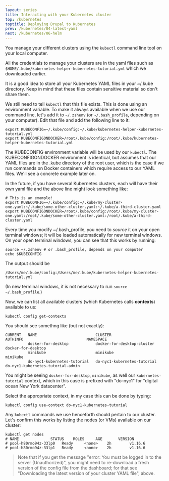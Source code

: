 ```yaml
---
layout: series
title: Interacting with your Kubernetes cluster
top: /kubernetes
toptitle: Deploying Drupal to Kubernetes
prev: /kubernetes/04-latest-yaml
next: /kubernetes/06-helm
---
```


You manage your different clusters using the `kubectl` command line tool on your local computer.

All the credentials to manage your clusters are in the yaml files such as `$HOME/.kube/kubernetes-helper-kubernetes-tutorial.yml` which we downloaded earlier.

It is a good idea to store all your Kubernetes YAML files in your ~/.kube directory. Keep in mind that these files contain sensitive material so don't share them.

We still need to tell `kubectl` that this file exists. This is done using an environment variable. To make it always available when we use our command line, let's add it to `~/.zshenv` (or `~/.bash_profile`, depending on your computer). Edit that file and add the following line to it:

    export KUBECONFIG=~/.kube/config:~/.kube/kubernetes-helper-kubernetes-tutorial.yml
    export KUBECONFIGONDOCKER=/root/.kube/config:/root/.kube/kubernetes-helper-kubernetes-tutorial.yml

The KUBECONFIG environment variable will be used by our `kubectl`. The KUBECONFIGONDOCKER environment is identical, but assumes that our YAML files are in the .kube directory of the root user, which is the case if we run commands on Docker containers which require access to our YAML files. We'll see a concrete example later on.

In the future, if you have several Kubernetes clusters, each will have their own yaml file and the above line might look something like:

    # This is an example!
    export KUBECONFIG=~/.kube/config:~/.kube/my-cluster-one.yaml:~/.kube/some-other-cluster.yaml:~/.kube/a-third-cluster.yaml
    export KUBECONFIGONDOCKER=/root/.kube/config:/root/.kube/my-cluster-one.yaml:/root/.kube/some-other-cluster.yaml:/root/.kube/a-third-cluster.yaml

Every time you modify ~/.bash_profile, you need to _source_ it on your open terminal windows; it will be loaded automatically for new terminal windows. On your open terminal windows, you can see that this works by running:

    source ~/.zshenv # or .bash_profile, depends on your computer
    echo $KUBECONFIG

The output should be

    /Users/me/.kube/config:/Users/me/.kube/kubernetes-helper-kubernetes-tutorial.yml

(In new terminal windows, it is not necessary to run `source ~/.bash_profile`.)

Now, we can list all available clusters (which Kubernetes calls **contexts**) available to us:

    kubectl config get-contexts

You should see somethng like (but not exactly):

    CURRENT   NAME                          CLUSTER                       AUTHINFO                            NAMESPACE
              docker-for-desktop            docker-for-desktop-cluster    docker-for-desktop
              minikube                      minikube                      minikube
              do-nyc1-kubernetes-tutorial   do-nyc1-kubernetes-tutorial   do-nyc1-kubernetes-tutorial-admin

You might be seeing `docker-for-desktop`, `minikube`, as well our `kubernetes-tutorial` context, which in this case is prefixed with "do-nyc1" for "digital ocean New York datacenter".

Select the appropriate context, in my case this can be done by typing:

    kubectl config use-context do-nyc1-kubernetes-tutorial

Any `kubectl` commands we use henceforth should pertain to our cluster. Let's confirm this works by listing the nodes (or VMs) available on our cluster:

    kubectl get nodes
    # NAME              STATUS    ROLES     AGE       VERSION
    # pool-h80rmo94z-33lp0   Ready     <none>    2h        v1.16.6
    # pool-h80rmo94z-33lp1   Ready     <none>    2h        v1.16.6

> Note that if you get the message "error: You must be logged in to the server (Unauthorized)", you might need to re-download a fresh version of the config file from the dashboard; for that see "Downloading the latest version of your cluster YAML file", above.
